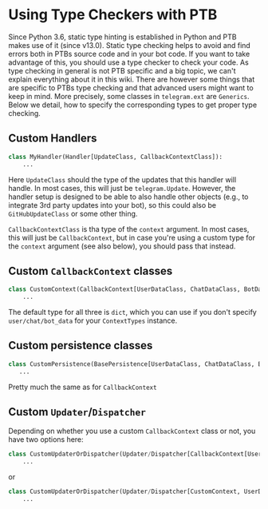 # Using Type Checkers with PTB

Since Python 3.6, static type hinting is established in Python and PTB makes use of it (since v13.0). Static type checking helps to avoid and find errors both in PTBs source code and in your bot code. If you want to take advantage of this, you should use a type checker to check your code. As type checking in general is not PTB specific and a big topic, we can't explain everything about it in this wiki. There are however some things that are specific to PTBs type checking and that advanced users might want to keep in mind. More precisely, some classes in `telegram.ext` are `Generics`. Below we detail, how to specify the corresponding types to get proper type checking.

## Custom Handlers

```python
class MyHandler(Handler[UpdateClass, CallbackContextClass]):
    ...
```

Here `UpdateClass` should the type of the updates that this handler will handle. In most cases, this will just be `telegram.Update`. However, the handler setup is designed to be able to also handle other objects (e.g., to integrate 3rd party updates into your bot), so this could also be `GitHubUpdateClass` or some other thing.

`CallbackContextClass` is tha type of the `context` argument. In most cases, this will just be `CallbackContext`, but in case you're using a custom type for the `context` argument (see also below), you should pass that instead.

## Custom `CallbackContext` classes

```python
class CustomContext(CallbackContext[UserDataClass, ChatDataClass, BotDataClass]):
    ...
```
The default type for all three is `dict`, which you can use if you don't specify `user/chat/bot_data` for your `ContextTypes` instance.

## Custom persistence classes

```python
class CustomPersistence(BasePersistence[UserDataClass, ChatDataClass, BotDataClass]):
   ...
```
Pretty much the same as for `CallbackContext`


## Custom `Updater`/`Dispatcher`

Depending on whether you use a custom `CallbackContext` class or not, you have two options here:

```python
class CustomUpdaterOrDispatcher(Updater/Dispatcher[CallbackContext[UserDataClass, ChatDataClass, BotDataClass], UserDataClass, ChatDataClass, BotDataClass]):
    ...
```
or
```python
class CustomUpdaterOrDispatcher(Updater/Dispatcher[CustomContext, UserDataClass, ChatDataClass, BotDataClass]):
    ...
```